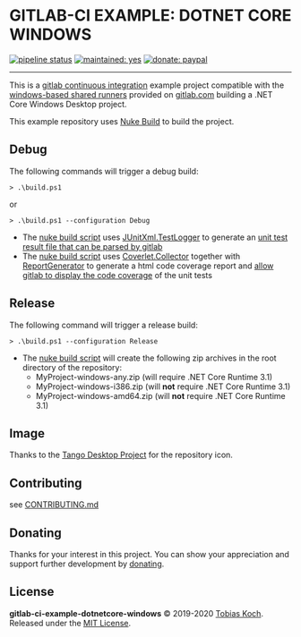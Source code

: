 # GITLAB-CI EXAMPLE: DOTNET CORE WINDOWS

[![pipeline status](https://gitlab.com/tobiaskoch/gitlab-ci-example-dotnetcore-windows/badges/master/pipeline.svg)](https://gitlab.com/tobiaskoch/gitlab-ci-example-dotnetcore/commits/master)
[![maintained: yes](https://tobiaskoch.gitlab.io/badges/maintained-yes.svg)](https://gitlab.com/tobiaskoch/gitlab-ci-example-dotnetcore-windows/commits/master)
[![donate: paypal](https://tobiaskoch.gitlab.io/badges/donate-paypal.svg)](https://www.tk-software.de/donate)

---
This is a [gitlab continuous integration](https://about.gitlab.com/features/gitlab-ci-cd/) example project compatible with the [windows-based shared runners](https://about.gitlab.com/blog/2020/01/21/windows-shared-runner-beta/) provided on
[gitlab.com](https://gitlab.com) building a .NET Core Windows Desktop project.

This example repository uses [Nuke Build](https://nuke.build/) to build the project.

## Debug
The following commands will trigger a debug build:

    > .\build.ps1

or

    > .\build.ps1 --configuration Debug

- The [nuke build script](https://gitlab.com/tobiaskoch/gitlab-ci-example-dotnetcore-windows/-/blob/master/build/BuildTargets.cs) uses [JUnitXml.TestLogger](https://www.nuget.org/packages/JunitXml.TestLogger/) to generate an [unit test result file that can be parsed by gitlab](https://docs.gitlab.com/ee/ci/junit_test_reports.html)
- The [nuke build script](https://gitlab.com/tobiaskoch/gitlab-ci-example-dotnetcore-windows/-/blob/master/build/BuildTargets.cs) uses [Coverlet.Collector](https://www.nuget.org/packages/coverlet.collector/) together with [ReportGenerator](https://www.nuget.org/packages/ReportGenerator/) to generate a html code coverage report and [allow gitlab to display the code coverage](https://docs.gitlab.com/ee/user/project/pipelines/settings.html#test-coverage-parsing) of the unit tests

## Release
The following command will trigger a release build:

    > .\build.ps1 --configuration Release

- The [nuke build script](https://gitlab.com/tobiaskoch/gitlab-ci-example-dotnetcore-windows/-/blob/master/build/BuildTargets.cs) will create the following zip archives in the root directory of the repository:
  - MyProject-windows-any.zip (will require .NET Core Runtime 3.1)
  - MyProject-windows-i386.zip (will **not** require .NET Core Runtime 3.1)
  - MyProject-windows-amd64.zip (will **not** require .NET Core Runtime 3.1)

## Image
Thanks to the [Tango Desktop Project](http://tango.freedesktop.org) for the repository icon.

## Contributing
see [CONTRIBUTING.md](https://gitlab.com/tobiaskoch/gitlab-ci-example-dotnetcore-windows/blob/master/CONTRIBUTING.md)

## Donating
Thanks for your interest in this project. You can show your appreciation and support further development by [donating](https://www.tk-software.de/donate).

## License
**gitlab-ci-example-dotnetcore-windows** © 2019-2020  [Tobias Koch](https://www.tk-software.de). Released under the [MIT License](https://gitlab.com/tobiaskoch/gitlab-ci-example-dotnetcore-windows/blob/master/LICENSE.md).